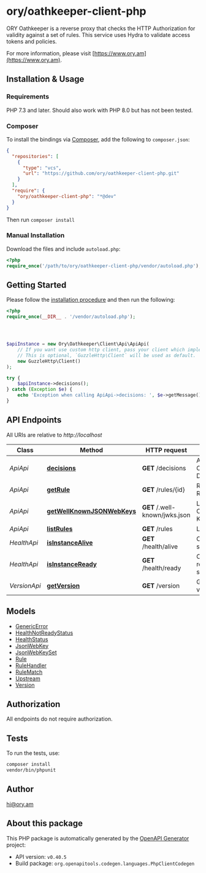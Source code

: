 # ory/oathkeeper-client-php

ORY Oathkeeper is a reverse proxy that checks the HTTP Authorization for validity against a set of rules. This service uses Hydra to validate access tokens and policies.

For more information, please visit [https://www.ory.am](https://www.ory.am).

## Installation & Usage

### Requirements

PHP 7.3 and later.
Should also work with PHP 8.0 but has not been tested.

### Composer

To install the bindings via [Composer](https://getcomposer.org/), add the following to `composer.json`:

```json
{
  "repositories": [
    {
      "type": "vcs",
      "url": "https://github.com/ory/oathkeeper-client-php.git"
    }
  ],
  "require": {
    "ory/oathkeeper-client-php": "*@dev"
  }
}
```

Then run `composer install`

### Manual Installation

Download the files and include `autoload.php`:

```php
<?php
require_once('/path/to/ory/oathkeeper-client-php/vendor/autoload.php');
```

## Getting Started

Please follow the [installation procedure](#installation--usage) and then run the following:

```php
<?php
require_once(__DIR__ . '/vendor/autoload.php');




$apiInstance = new Ory\Oathkeeper\Client\Api\ApiApi(
    // If you want use custom http client, pass your client which implements `GuzzleHttp\ClientInterface`.
    // This is optional, `GuzzleHttp\Client` will be used as default.
    new GuzzleHttp\Client()
);

try {
    $apiInstance->decisions();
} catch (Exception $e) {
    echo 'Exception when calling ApiApi->decisions: ', $e->getMessage(), PHP_EOL;
}

```

## API Endpoints

All URIs are relative to *http://localhost*

Class | Method | HTTP request | Description
------------ | ------------- | ------------- | -------------
*ApiApi* | [**decisions**](docs/Api/ApiApi.md#decisions) | **GET** /decisions | Access Control Decision API
*ApiApi* | [**getRule**](docs/Api/ApiApi.md#getrule) | **GET** /rules/{id} | Retrieve a Rule
*ApiApi* | [**getWellKnownJSONWebKeys**](docs/Api/ApiApi.md#getwellknownjsonwebkeys) | **GET** /.well-known/jwks.json | Lists Cryptographic Keys
*ApiApi* | [**listRules**](docs/Api/ApiApi.md#listrules) | **GET** /rules | List All Rules
*HealthApi* | [**isInstanceAlive**](docs/Api/HealthApi.md#isinstancealive) | **GET** /health/alive | Check alive status
*HealthApi* | [**isInstanceReady**](docs/Api/HealthApi.md#isinstanceready) | **GET** /health/ready | Check readiness status
*VersionApi* | [**getVersion**](docs/Api/VersionApi.md#getversion) | **GET** /version | Get service version

## Models

- [GenericError](docs/Model/GenericError.md)
- [HealthNotReadyStatus](docs/Model/HealthNotReadyStatus.md)
- [HealthStatus](docs/Model/HealthStatus.md)
- [JsonWebKey](docs/Model/JsonWebKey.md)
- [JsonWebKeySet](docs/Model/JsonWebKeySet.md)
- [Rule](docs/Model/Rule.md)
- [RuleHandler](docs/Model/RuleHandler.md)
- [RuleMatch](docs/Model/RuleMatch.md)
- [Upstream](docs/Model/Upstream.md)
- [Version](docs/Model/Version.md)

## Authorization
All endpoints do not require authorization.
## Tests

To run the tests, use:

```bash
composer install
vendor/bin/phpunit
```

## Author

hi@ory.am

## About this package

This PHP package is automatically generated by the [OpenAPI Generator](https://openapi-generator.tech) project:

- API version: `v0.40.5`
- Build package: `org.openapitools.codegen.languages.PhpClientCodegen`

